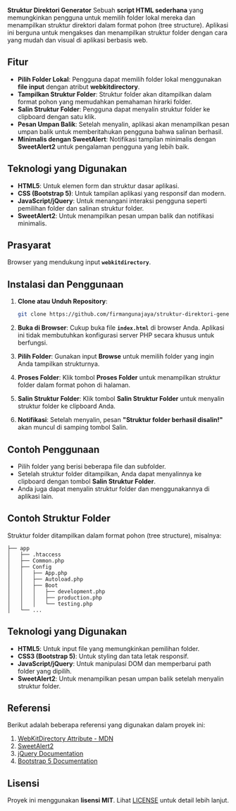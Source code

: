 **Struktur Direktori Generator** 
Sebuah **script HTML sederhana** yang memungkinkan pengguna untuk memilih folder lokal mereka dan menampilkan struktur direktori dalam format pohon (tree structure). Aplikasi ini berguna untuk mengakses dan menampilkan struktur folder dengan cara yang mudah dan visual di aplikasi berbasis web.

## Fitur
* **Pilih Folder Lokal**: Pengguna dapat memilih folder lokal menggunakan **file input** dengan atribut **webkitdirectory**.
* **Tampilkan Struktur Folder**: Struktur folder akan ditampilkan dalam format pohon yang memudahkan pemahaman hirarki folder.
* **Salin Struktur Folder**: Pengguna dapat menyalin struktur folder ke clipboard dengan satu klik.
* **Pesan Umpan Balik**: Setelah menyalin, aplikasi akan menampilkan pesan umpan balik untuk memberitahukan pengguna bahwa salinan berhasil.
* **Minimalis dengan SweetAlert**: Notifikasi tampilan minimalis dengan **SweetAlert2** untuk pengalaman pengguna yang lebih baik.

## Teknologi yang Digunakan
* **HTML5**: Untuk elemen form dan struktur dasar aplikasi.
* **CSS (Bootstrap 5)**: Untuk tampilan aplikasi yang responsif dan modern.
* **JavaScript/jQuery**: Untuk menangani interaksi pengguna seperti pemilihan folder dan salinan struktur folder.
* **SweetAlert2**: Untuk menampilkan pesan umpan balik dan notifikasi minimalis.

## Prasyarat
Browser yang mendukung input **`webkitdirectory`**.

## Instalasi dan Penggunaan

1. **Clone atau Unduh Repository**:

   ```bash
   git clone https://github.com/firmangunajaya/struktur-direktori-generator.git
   ```
2. **Buka di Browser**:
   Cukup buka file **`index.html`** di browser Anda. Aplikasi ini tidak membutuhkan konfigurasi server PHP secara khusus untuk berfungsi.
3. **Pilih Folder**:
   Gunakan input **Browse** untuk memilih folder yang ingin Anda tampilkan strukturnya.
4. **Proses Folder**:
   Klik tombol **Proses Folder** untuk menampilkan struktur folder dalam format pohon di halaman.
5. **Salin Struktur Folder**:
   Klik tombol **Salin Struktur Folder** untuk menyalin struktur folder ke clipboard Anda.
6. **Notifikasi**:
   Setelah menyalin, pesan **"Struktur folder berhasil disalin!"** akan muncul di samping tombol Salin.

## Contoh Penggunaan
* Pilih folder yang berisi beberapa file dan subfolder.
* Setelah struktur folder ditampilkan, Anda dapat menyalinnya ke clipboard dengan tombol **Salin Struktur Folder**.
* Anda juga dapat menyalin struktur folder dan menggunakannya di aplikasi lain.

## Contoh Struktur Folder
Struktur folder ditampilkan dalam format pohon (tree structure), misalnya:
```
├── app
│   ├── .htaccess
│   ├── Common.php
│   ├── Config
│   │   ├── App.php
│   │   ├── Autoload.php
│   │   ├── Boot
│   │   │   ├── development.php
│   │   │   ├── production.php
│   │   │   └── testing.php
│   └── ...
```

## Teknologi yang Digunakan
* **HTML5**: Untuk input file yang memungkinkan pemilihan folder.
* **CSS3 (Bootstrap 5)**: Untuk styling dan tata letak responsif.
* **JavaScript/jQuery**: Untuk manipulasi DOM dan memperbarui path folder yang dipilih.
* **SweetAlert2**: Untuk menampilkan pesan umpan balik setelah menyalin struktur folder.

## Referensi
Berikut adalah beberapa referensi yang digunakan dalam proyek ini:
1. [WebKitDirectory Attribute - MDN](https://developer.mozilla.org/en-US/docs/Web/API/HTMLInputElement/webkitdirectory)
2. [SweetAlert2](https://sweetalert2.github.io/)
3. [jQuery Documentation](https://jquery.com/)
4. [Bootstrap 5 Documentation](https://getbootstrap.com/)

## Lisensi
Proyek ini menggunakan **lisensi MIT**. Lihat [LICENSE](LICENSE) untuk detail lebih lanjut.
